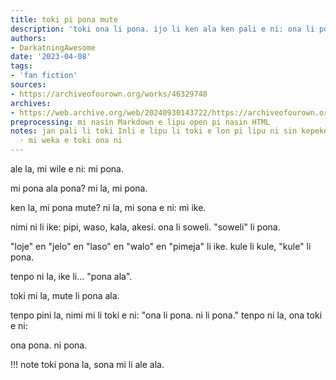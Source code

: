 ```yaml
---
title: toki pi pona mute
description: 'toki ona li pona. ijo li ken ala ken pali e ni: ona li pona mute?'
authors:
- DarkatningAwesome
date: '2023-04-08'
tags:
- 'fan fiction'
sources:
- https://archiveofourown.org/works/46329748
archives:
- https://web.archive.org/web/20240930143722/https://archiveofourown.org/works/46329748
preprocessing: mi nasin Markdown e lipu open pi nasin HTML
notes: jan pali li toki Inli e lipu li toki e lon pi lipu ni sin kepeken toki Inli
  · mi weka e toki ona ni
---
```


ale la, mi wile e ni: mi pona.

mi pona ala pona? mi la, mi pona.

ken la, mi pona mute? ni la, mi sona e ni: mi ike.

nimi ni li ike: pipi, waso, kala, akesi. ona li soweli. "soweli" li pona.

"loje" en "jelo" en "laso" en "walo" en "pimeja" li ike. kule li kule, "kule" li pona.

tenpo ni la, ike li... "pona ala".

toki mi la, mute li pona ala.

tenpo pini la, nimi mi li toki e ni: "ona li pona. ni li pona." tenpo ni la, ona toki e ni:

ona pona. ni pona.

!!! note
    toki pona la, sona mi li ale ala.
